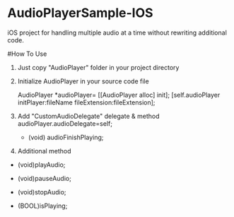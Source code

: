 # AudioPlayerSample-IOS

 iOS project for handling multiple audio at a time without rewriting additional code.
 
 #How To Use
 1. Just copy "AudioPlayer" folder in your project directory 
 
 2. Initialize AudioPlayer in your source code file
  
    AudioPlayer *audioPlayer= [[AudioPlayer alloc] init];
    [self.audioPlayer initPlayer:fileName fileExtension:fileExtension];
 3. Add "CustomAudioDelegate" delegate & method 
    audioPlayer.audioDelegate=self;
    
    - (void) audioFinishPlaying;
 4. Additional method 
   
   - (void)playAudio;

   - (void)pauseAudio;

   - (void)stopAudio;

   - (BOOL)isPlaying;
  
